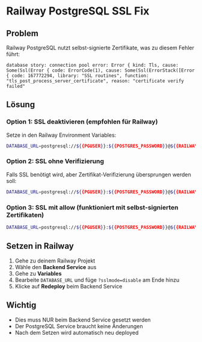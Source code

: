 # Railway PostgreSQL SSL Fix

## Problem
Railway PostgreSQL nutzt selbst-signierte Zertifikate, was zu diesem Fehler führt:
```
database story: connection pool error: Error { kind: Tls, cause: Some(Ssl(Error { code: ErrorCode(1), cause: Some(Ssl(ErrorStack([Error { code: 167772294, library: "SSL routines", function: "tls_post_process_server_certificate", reason: "certificate verify failed"
```

## Lösung

### Option 1: SSL deaktivieren (empfohlen für Railway)
Setze in den Railway Environment Variables:

```bash
DATABASE_URL=postgresql://${{PGUSER}}:${{POSTGRES_PASSWORD}}@${{RAILWAY_PRIVATE_DOMAIN}}:5432/${{PGDATABASE}}?sslmode=disable
```

### Option 2: SSL ohne Verifizierung
Falls SSL benötigt wird, aber Zertifikat-Verifizierung übersprungen werden soll:

```bash
DATABASE_URL=postgresql://${{PGUSER}}:${{POSTGRES_PASSWORD}}@${{RAILWAY_PRIVATE_DOMAIN}}:5432/${{PGDATABASE}}?sslmode=require&sslrootcert=/dev/null
```

### Option 3: SSL mit allow (funktioniert mit selbst-signierten Zertifikaten)
```bash
DATABASE_URL=postgresql://${{PGUSER}}:${{POSTGRES_PASSWORD}}@${{RAILWAY_PRIVATE_DOMAIN}}:5432/${{PGDATABASE}}?sslmode=allow
```

## Setzen in Railway

1. Gehe zu deinem Railway Projekt
2. Wähle den **Backend Service** aus
3. Gehe zu **Variables**
4. Bearbeite `DATABASE_URL` und füge `?sslmode=disable` am Ende hinzu
5. Klicke auf **Redeploy** beim Backend Service

## Wichtig
- Dies muss NUR beim Backend Service gesetzt werden
- Der PostgreSQL Service braucht keine Änderungen
- Nach dem Setzen wird automatisch neu deployed
